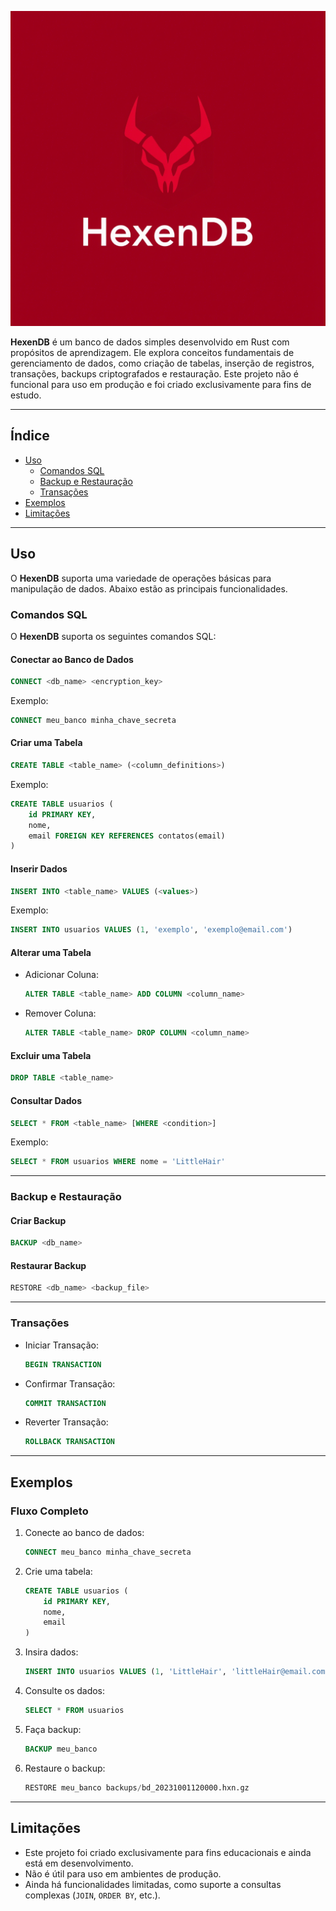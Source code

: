 ![HexenDB Logo](https://github.com/GabrielSaito/HexenDB_Rust/blob/master/HexenDbLogo.png?raw=true)

**HexenDB** é um banco de dados simples desenvolvido em Rust com propósitos de aprendizagem. Ele explora conceitos fundamentais de gerenciamento de dados, como criação de tabelas, inserção de registros, transações, backups criptografados e restauração. Este projeto não é funcional para uso em produção e foi criado exclusivamente para fins de estudo.

---

## **Índice**

- [Uso](#uso)
  - [Comandos SQL](#comandos-sql)
  - [Backup e Restauração](#backup-e-restauração)
  - [Transações](#transações)
- [Exemplos](#exemplos)
- [Limitações](#limitações)

---

## **Uso** <a id="uso"></a>

O **HexenDB** suporta uma variedade de operações básicas para manipulação de dados. Abaixo estão as principais funcionalidades.

### **Comandos SQL** <a id="comandos-sql"></a>

O **HexenDB** suporta os seguintes comandos SQL:

#### Conectar ao Banco de Dados
```sql
CONNECT <db_name> <encryption_key>
```
Exemplo:
```sql
CONNECT meu_banco minha_chave_secreta
```

#### Criar uma Tabela
```sql
CREATE TABLE <table_name> (<column_definitions>)
```
Exemplo:
```sql
CREATE TABLE usuarios (
    id PRIMARY KEY,
    nome,
    email FOREIGN KEY REFERENCES contatos(email)
)
```

#### Inserir Dados
```sql
INSERT INTO <table_name> VALUES (<values>)
```
Exemplo:
```sql
INSERT INTO usuarios VALUES (1, 'exemplo', 'exemplo@email.com')
```

#### Alterar uma Tabela
- Adicionar Coluna:
  ```sql
  ALTER TABLE <table_name> ADD COLUMN <column_name>
  ```
- Remover Coluna:
  ```sql
  ALTER TABLE <table_name> DROP COLUMN <column_name>
  ```

#### Excluir uma Tabela
```sql
DROP TABLE <table_name>
```

#### Consultar Dados
```sql
SELECT * FROM <table_name> [WHERE <condition>]
```
Exemplo:
```sql
SELECT * FROM usuarios WHERE nome = 'LittleHair'
```

---

### **Backup e Restauração** <a id="backup-e-restauração"></a>

#### Criar Backup
```sql
BACKUP <db_name>
```

#### Restaurar Backup
```sql
RESTORE <db_name> <backup_file>
```

---

### **Transações** <a id="transações"></a>

- Iniciar Transação:
  ```sql
  BEGIN TRANSACTION
  ```

- Confirmar Transação:
  ```sql
  COMMIT TRANSACTION
  ```

- Reverter Transação:
  ```sql
  ROLLBACK TRANSACTION
  ```

---

## **Exemplos** <a id="exemplos"></a>

### Fluxo Completo

1. Conecte ao banco de dados:
   ```sql
   CONNECT meu_banco minha_chave_secreta
   ```

2. Crie uma tabela:
   ```sql
   CREATE TABLE usuarios (
       id PRIMARY KEY,
       nome,
       email
   )
   ```

3. Insira dados:
   ```sql
   INSERT INTO usuarios VALUES (1, 'LittleHair', 'littleHair@email.com')
   ```

4. Consulte os dados:
   ```sql
   SELECT * FROM usuarios
   ```

5. Faça backup:
   ```sql
   BACKUP meu_banco
   ```

6. Restaure o backup:
   ```sql
   RESTORE meu_banco backups/bd_20231001120000.hxn.gz
   ```

---

## **Limitações** <a id="limitações"></a>

- Este projeto foi criado exclusivamente para fins educacionais e ainda está em desenvolvimento.
- Não é útil para uso em ambientes de produção.
- Ainda há funcionalidades limitadas, como suporte a consultas complexas (`JOIN`, `ORDER BY`, etc.).

